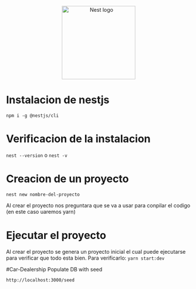 <p align="center">
  <a href="http:/nestjs.com" target="blank"><img src="http://nestjs.com/img/logo-small.svg" width="200" height="200" alt="Nest logo" /></a>
</p>

# Instalacion de nestjs
`npm i -g @nestjs/cli`

# Verificacion de la instalacion
`nest --version` o `nest -v`

# Creacion de un proyecto
`nest new nombre-del-proyecto`

Al crear el proyecto nos preguntara que se va a usar para conpilar el codigo (en este caso uaremos yarn)

# Ejecutar el proyecto
Al crear el proyecto se genera un proyecto inicial el cual puede ejecutarse para verificar que todo esta bien.
Para verificarlo:
`yarn start:dev`

#Car-Dealership
Populate DB with seed

```
http://localhost:3000/seed
```